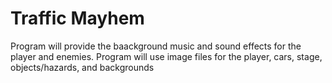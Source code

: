 # Traffic Mayhem

Program will provide the baackground music and sound effects for the player and enemies.
Program will use image files for the player, cars, stage, objects/hazards, and backgrounds
